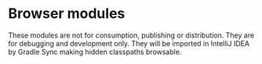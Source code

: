 # Browser modules

These modules are not for consumption, publishing or distribution.
They are for debugging and development only.
They will be imported in IntelliJ IDEA by Gradle Sync making hidden classpaths browsable.
